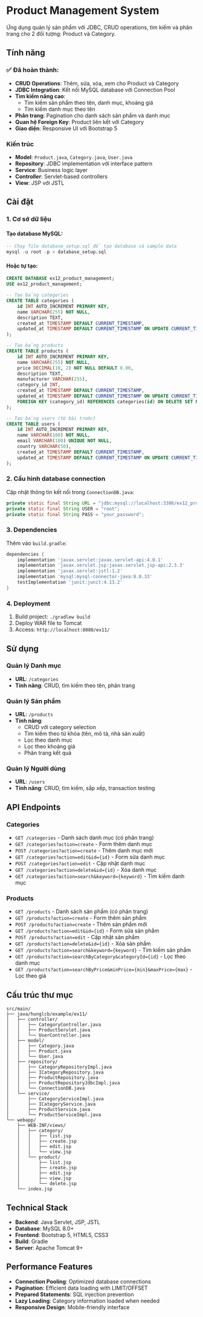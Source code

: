 # Product Management System

Ứng dụng quản lý sản phẩm với JDBC, CRUD operations, tìm kiếm và phân trang cho 2 đối tượng: Product và Category.

## Tính năng

### ✅ Đã hoàn thành:
- **CRUD Operations**: Thêm, sửa, xóa, xem cho Product và Category
- **JDBC Integration**: Kết nối MySQL database với Connection Pool
- **Tìm kiếm nâng cao**:
  - Tìm kiếm sản phẩm theo tên, danh mục, khoảng giá
  - Tìm kiếm danh mục theo tên
- **Phân trang**: Pagination cho danh sách sản phẩm và danh mục
- **Quan hệ Foreign Key**: Product liên kết với Category
- **Giao diện**: Responsive UI với Bootstrap 5

### Kiến trúc
- **Model**: `Product.java`, `Category.java`, `User.java`
- **Repository**: JDBC implementation với interface pattern
- **Service**: Business logic layer
- **Controller**: Servlet-based controllers
- **View**: JSP với JSTL

## Cài đặt

### 1. Cơ sở dữ liệu

#### Tạo database MySQL:
```sql
-- Chạy file database_setup.sql để tạo database và sample data
mysql -u root -p < database_setup.sql
```

#### Hoặc tự tạo:
```sql
CREATE DATABASE ex12_product_management;
USE ex12_product_management;

-- Tạo bảng categories
CREATE TABLE categories (
    id INT AUTO_INCREMENT PRIMARY KEY,
    name VARCHAR(255) NOT NULL,
    description TEXT,
    created_at TIMESTAMP DEFAULT CURRENT_TIMESTAMP,
    updated_at TIMESTAMP DEFAULT CURRENT_TIMESTAMP ON UPDATE CURRENT_TIMESTAMP
);

-- Tạo bảng products
CREATE TABLE products (
    id INT AUTO_INCREMENT PRIMARY KEY,
    name VARCHAR(255) NOT NULL,
    price DECIMAL(10, 2) NOT NULL DEFAULT 0.00,
    description TEXT,
    manufacturer VARCHAR(255),
    category_id INT,
    created_at TIMESTAMP DEFAULT CURRENT_TIMESTAMP,
    updated_at TIMESTAMP DEFAULT CURRENT_TIMESTAMP ON UPDATE CURRENT_TIMESTAMP,
    FOREIGN KEY (category_id) REFERENCES categories(id) ON DELETE SET NULL
);

-- Tạo bảng users (từ bài trước)
CREATE TABLE users (
    id INT AUTO_INCREMENT PRIMARY KEY,
    name VARCHAR(100) NOT NULL,
    email VARCHAR(100) UNIQUE NOT NULL,
    country VARCHAR(50),
    created_at TIMESTAMP DEFAULT CURRENT_TIMESTAMP,
    updated_at TIMESTAMP DEFAULT CURRENT_TIMESTAMP ON UPDATE CURRENT_TIMESTAMP
);
```

### 2. Cấu hình database connection

Cập nhật thông tin kết nối trong `ConnectionDB.java`:
```java
private static final String URL = "jdbc:mysql://localhost:3306/ex12_product_management";
private static final String USER = "root";
private static final String PASS = "your_password";
```

### 3. Dependencies

Thêm vào `build.gradle`:
```gradle
dependencies {
    implementation 'javax.servlet:javax.servlet-api:4.0.1'
    implementation 'javax.servlet.jsp:javax.servlet.jsp-api:2.3.3'
    implementation 'javax.servlet:jstl:1.2'
    implementation 'mysql:mysql-connector-java:8.0.33'
    testImplementation 'junit:junit:4.13.2'
}
```

### 4. Deployment

1. Build project: `./gradlew build`
2. Deploy WAR file to Tomcat
3. Access: `http://localhost:8080/ex11/`

## Sử dụng

### Quản lý Danh mục
- **URL**: `/categories`
- **Tính năng**: CRUD, tìm kiếm theo tên, phân trang

### Quản lý Sản phẩm  
- **URL**: `/products`
- **Tính năng**: 
  - CRUD với category selection
  - Tìm kiếm theo từ khóa (tên, mô tả, nhà sản xuất)
  - Lọc theo danh mục
  - Lọc theo khoảng giá
  - Phân trang kết quả

### Quản lý Người dùng
- **URL**: `/users`
- **Tính năng**: CRUD, tìm kiếm, sắp xếp, transaction testing

## API Endpoints

### Categories
- `GET /categories` - Danh sách danh mục (có phân trang)
- `GET /categories?action=create` - Form thêm danh mục
- `POST /categories?action=create` - Thêm danh mục mới
- `GET /categories?action=edit&id={id}` - Form sửa danh mục
- `POST /categories?action=edit` - Cập nhật danh mục
- `GET /categories?action=delete&id={id}` - Xóa danh mục
- `GET /categories?action=search&keyword={keyword}` - Tìm kiếm danh mục

### Products
- `GET /products` - Danh sách sản phẩm (có phân trang)
- `GET /products?action=create` - Form thêm sản phẩm
- `POST /products?action=create` - Thêm sản phẩm mới
- `GET /products?action=edit&id={id}` - Form sửa sản phẩm
- `POST /products?action=edit` - Cập nhật sản phẩm
- `GET /products?action=delete&id={id}` - Xóa sản phẩm
- `GET /products?action=search&keyword={keyword}` - Tìm kiếm sản phẩm
- `GET /products?action=searchByCategory&categoryId={id}` - Lọc theo danh mục
- `GET /products?action=searchByPrice&minPrice={min}&maxPrice={max}` - Lọc theo giá

## Cấu trúc thư mục

```
src/main/
├── java/hunglcb/example/ex11/
│   ├── controller/
│   │   ├── CategoryController.java
│   │   ├── ProductServlet.java
│   │   └── UserController.java
│   ├── model/
│   │   ├── Category.java
│   │   ├── Product.java
│   │   └── User.java
│   ├── repository/
│   │   ├── CategoryRepositoryImpl.java
│   │   ├── ICategoryRepository.java
│   │   ├── ProductRepository.java
│   │   ├── ProductRepositoryJdbcImpl.java
│   │   └── ConnectionDB.java
│   └── service/
│       ├── CategoryServiceImpl.java
│       ├── ICategoryService.java
│       ├── ProductService.java
│       └── ProductServiceImpl.java
└── webapp/
    ├── WEB-INF/views/
    │   ├── category/
    │   │   ├── list.jsp
    │   │   ├── create.jsp
    │   │   ├── edit.jsp
    │   │   └── view.jsp
    │   └── product/
    │       ├── list.jsp
    │       ├── create.jsp
    │       ├── edit.jsp
    │       ├── view.jsp
    │       └── delete.jsp
    └── index.jsp
```

## Technical Stack

- **Backend**: Java Servlet, JSP, JSTL
- **Database**: MySQL 8.0+
- **Frontend**: Bootstrap 5, HTML5, CSS3
- **Build**: Gradle
- **Server**: Apache Tomcat 9+

## Performance Features

- **Connection Pooling**: Optimized database connections
- **Pagination**: Efficient data loading with LIMIT/OFFSET
- **Prepared Statements**: SQL injection prevention
- **Lazy Loading**: Category information loaded when needed
- **Responsive Design**: Mobile-friendly interface
